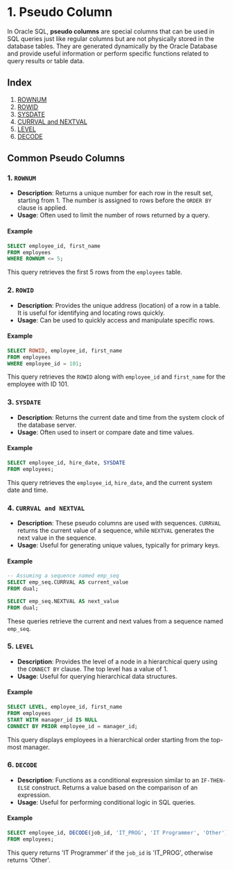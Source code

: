 # 1. Pseudo Column

In Oracle SQL, **pseudo columns** are special columns that can be used in SQL queries just like regular columns but are not physically stored in the database tables. They are generated dynamically by the Oracle Database and provide useful information or perform specific functions related to query results or table data.

## Index

1. [ROWNUM](#1-rownum)
2. [ROWID](#2-rowid)
3. [SYSDATE](#3-sysdate)
4. [CURRVAL and NEXTVAL](#4-currval-and-nextval)
5. [LEVEL](#5-level)
6. [DECODE](#6-decode)

## Common Pseudo Columns

### 1. `ROWNUM`

- **Description**: Returns a unique number for each row in the result set, starting from 1. The number is assigned to rows before the `ORDER BY` clause is applied.
- **Usage**: Often used to limit the number of rows returned by a query.

#### Example
```sql
SELECT employee_id, first_name
FROM employees
WHERE ROWNUM <= 5;
```
This query retrieves the first 5 rows from the `employees` table.

### 2. `ROWID`

- **Description**: Provides the unique address (location) of a row in a table. It is useful for identifying and locating rows quickly.
- **Usage**: Can be used to quickly access and manipulate specific rows.

#### Example
```sql
SELECT ROWID, employee_id, first_name
FROM employees
WHERE employee_id = 101;
```
This query retrieves the `ROWID` along with `employee_id` and `first_name` for the employee with ID 101.

### 3. `SYSDATE`

- **Description**: Returns the current date and time from the system clock of the database server.
- **Usage**: Often used to insert or compare date and time values.

#### Example
```sql
SELECT employee_id, hire_date, SYSDATE
FROM employees;
```
This query retrieves the `employee_id`, `hire_date`, and the current system date and time.

### 4. `CURRVAL and NEXTVAL`

- **Description**: These pseudo columns are used with sequences. `CURRVAL` returns the current value of a sequence, while `NEXTVAL` generates the next value in the sequence.
- **Usage**: Useful for generating unique values, typically for primary keys.

#### Example
```sql
-- Assuming a sequence named emp_seq
SELECT emp_seq.CURRVAL AS current_value
FROM dual;

SELECT emp_seq.NEXTVAL AS next_value
FROM dual;
```
These queries retrieve the current and next values from a sequence named `emp_seq`.

### 5. `LEVEL`

- **Description**: Provides the level of a node in a hierarchical query using the `CONNECT BY` clause. The top level has a value of 1.
- **Usage**: Useful for querying hierarchical data structures.

#### Example
```sql
SELECT LEVEL, employee_id, first_name
FROM employees
START WITH manager_id IS NULL
CONNECT BY PRIOR employee_id = manager_id;
```
This query displays employees in a hierarchical order starting from the top-most manager.

### 6. `DECODE`

- **Description**: Functions as a conditional expression similar to an `IF-THEN-ELSE` construct. Returns a value based on the comparison of an expression.
- **Usage**: Useful for performing conditional logic in SQL queries.

#### Example
```sql
SELECT employee_id, DECODE(job_id, 'IT_PROG', 'IT Programmer', 'Other') AS job_description
FROM employees;
```
This query returns 'IT Programmer' if the `job_id` is 'IT_PROG', otherwise returns 'Other'.
